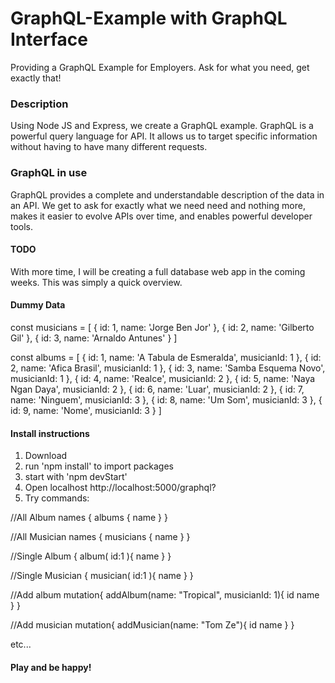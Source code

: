 # GraphQL-Example with GraphQL Interface
Providing a GraphQL Example for Employers. Ask for what you need, get exactly that!

### Description
Using Node JS and Express, we create a GraphQL example. GraphQL is a powerful query language for API. It allows us to target specific information without having to have many different requests. 

### GraphQL in use
GraphQL provides a complete and understandable description of the data in an API. We get to ask for exactly what we need need and nothing more, makes it easier to evolve APIs over time, and enables powerful developer tools.

#### TODO
With more time, I will be creating a full database web app in the coming weeks. This was simply a quick overview.

#### Dummy Data

const musicians = [
    { id: 1, name: 'Jorge Ben Jor' },
    { id: 2, name: 'Gilberto Gil' },
    { id: 3, name: 'Arnaldo Antunes' }
]

const albums = [
    { id: 1, name: 'A Tabula de Esmeralda', musicianId: 1 },
    { id: 2, name: 'Afica Brasil', musicianId: 1 },
    { id: 3, name: 'Samba Esquema Novo', musicianId: 1 },
    { id: 4, name: 'Realce', musicianId: 2 },
    { id: 5, name: 'Naya Ngan Daya', musicianId: 2 },
    { id: 6, name: 'Luar', musicianId: 2 },
    { id: 7, name: 'Ninguem', musicianId: 3 },
    { id: 8, name: 'Um Som', musicianId: 3 },
    { id: 9, name: 'Nome', musicianId: 3 }
]

#### Install instructions

1. Download
2. run 'npm install' to import packages
3. start with 'npm devStart'
4. Open localhost http://localhost:5000/graphql?
5. Try commands:

//All Album names
{
	albums {
		name
	}
}

//All Musician names
{
	musicians {
		name
	}
}

//Single Album
{
	album( id:1 ){
    name
  }
}

//Single Musician
{
	musician( id:1 ){
    name
  }
}

//Add album
mutation{
  addAlbum(name: "Tropical", musicianId: 1){
    id
    name
  }
}

//Add musician
mutation{
  addMusician(name: "Tom Ze"){
    id
    name
  }
}

etc...

#### Play and be happy!
